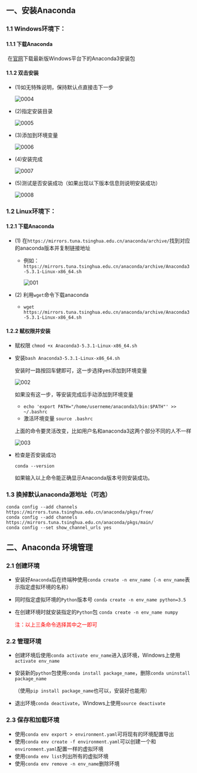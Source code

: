 ## 一、安装Anaconda​	

### 1.1 Windows环境下：

#### 1.1.1 下载Anaconda

​	在[官网](https://www.anaconda.com/distribution/)下载最新版Windows平台下的Anaconda3安装包

#### 1.1.2 双击安装

- (1)如无特殊说明，保持默认点直接击下一步

  ![0004](../Images/0004.png)

- (2)指定安装目录

  ![0005](../Images/0005.png)

- (3)添加到环境变量

  ![0006](../Images/0006.png)

- (4)安装完成

  ![0007](../Images/0007.png)

- (5)测试是否安装成功（如果出现以下版本信息则说明安装成功）

  ![0008](../Images/0008.png)

### 1.2 Linux环境下：

#### 1.2.1 下载Anaconda

- (1) 在`https://mirrors.tuna.tsinghua.edu.cn/anaconda/archive/`找到对应的anaconda版本并复制链接地址

  - 例如：`https://mirrors.tuna.tsinghua.edu.cn/anaconda/archive/Anaconda3-5.3.1-Linux-x86_64.sh`

    ![001](../Images/001.png)

- (2) 利用`wget`命令下载anaconda

  - `wget https://mirrors.tuna.tsinghua.edu.cn/anaconda/archive/Anaconda3-5.3.1-Linux-x86_64.sh`

#### 1.2.2  赋权限并安装

- 赋权限 `chmod +x Anaconda3-5.3.1-Linux-x86_64.sh`

- 安装`bash Anaconda3-5.3.1-Linux-x86_64.sh`

  安装时一路按回车健即可，这一步选择yes添加到环境变量

  ![002](../Images/002.png)

  如果没有这一步，等安装完成后手动添加到环境变量

  - `echo 'export PATH="/home/userneme/anaconda3/bin:$PATH"' >> ~/.bashrc`
  - 激活环境变量 `source .bashrc`

  上面的命令要灵活改变，比如用户名和anaconda3这两个部分不同的人不一样

  ![003](../Images/003.png)

- 检查是否安装成功

  `conda --version`

  如果输入以上命令能正确显示Anaconda版本号则安装成功。

### 1.3 换掉默认anaconda源地址（可选）

```shell
conda config --add channels https://mirrors.tuna.tsinghua.edu.cn/anaconda/pkgs/free/
conda config --add channels https://mirrors.tuna.tsinghua.edu.cn/anaconda/pkgs/main/
conda config --set show_channel_urls yes
```

## 二、Anaconda 环境管理

### 2.1 创建环境

- 安装好`Anaconda`后在终端种使用`conda create -n env_name`（`-n env_name`表示指定虚拟环境的名称）

- 同时指定虚拟环境的`Python`版本号 `conda create -n env_name python=3.5`

- 在创建环境时就安装指定的`Python`包 `conda create -n env_name numpy`

  <font color = red>注：以上三条命令选择其中之一即可</font>

### 2.2 管理环境

- 创建环境后使用`conda activate env_name`进入该环境，Windows上使用`activate env_name`

- 安装新的`python`包使用`conda install package_name`，删除`conda uninstall package_name`

  （使用`pip install package_name`也可以，安装好也能用）

- 退出环境`conda deactivate`，Windows上使用`source deactivate`

### 2.3 保存和加载环境

- 使用`conda env export > environment.yaml`可将现有的环境配置导出
- 使用`conda env create -f environment.yaml`可以创建一个和`environment.yaml`配置一样的虚拟环境
- 使用`conda env list`列出所有的虚拟环境
- 使用`conda env remove -n env_name`删除环境

